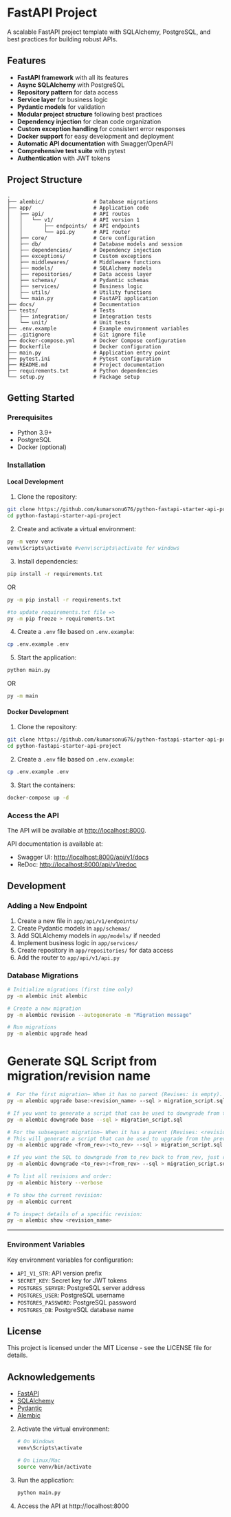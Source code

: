 # FastAPI Project

A scalable FastAPI project template with SQLAlchemy, PostgreSQL, and best practices for building robust APIs.

## Features

- **FastAPI framework** with all its features
- **Async SQLAlchemy** with PostgreSQL
- **Repository pattern** for data access
- **Service layer** for business logic
- **Pydantic models** for validation
- **Modular project structure** following best practices
- **Dependency injection** for clean code organization
- **Custom exception handling** for consistent error responses
- **Docker support** for easy development and deployment
- **Automatic API documentation** with Swagger/OpenAPI
- **Comprehensive test suite** with pytest
- **Authentication** with JWT tokens

## Project Structure

```
.
├── alembic/                # Database migrations
├── app/                    # Application code
│   ├── api/                # API routes
│   │   └── v1/             # API version 1
│   │       ├── endpoints/  # API endpoints
│   │       └── api.py      # API router
│   ├── core/               # Core configuration
│   ├── db/                 # Database models and session
│   ├── dependencies/       # Dependency injection
│   ├── exceptions/         # Custom exceptions
│   ├── middlewares/        # Middleware functions
│   ├── models/             # SQLAlchemy models
│   ├── repositories/       # Data access layer
│   ├── schemas/            # Pydantic schemas
│   ├── services/           # Business logic
│   ├── utils/              # Utility functions
│   └── main.py             # FastAPI application
├── docs/                   # Documentation
├── tests/                  # Tests
│   ├── integration/        # Integration tests
│   └── unit/               # Unit tests
├── .env.example            # Example environment variables
├── .gitignore              # Git ignore file
├── docker-compose.yml      # Docker Compose configuration
├── Dockerfile              # Docker configuration
├── main.py                 # Application entry point
├── pytest.ini              # Pytest configuration
├── README.md               # Project documentation
├── requirements.txt        # Python dependencies
└── setup.py                # Package setup
```

## Getting Started

### Prerequisites

- Python 3.9+
- PostgreSQL
- Docker (optional)

### Installation

#### Local Development

1. Clone the repository:

```bash
git clone https://github.com/kumarsonu676/python-fastapi-starter-api-project
cd python-fastapi-starter-api-project
```

2. Create and activate a virtual environment:

```bash
py -m venv venv
venv\Scripts\activate #venv\scripts\activate for windows
```

3. Install dependencies:

```bash
pip install -r requirements.txt
```

OR

```bash
py -m pip install -r requirements.txt
```

```bash
#to update requirements.txt file =>
py -m pip freeze > requirements.txt
```

4. Create a `.env` file based on `.env.example`:

```bash
cp .env.example .env
```

5. Start the application:

```bash
python main.py
```

OR

```bash
py -m main
```

#### Docker Development

1. Clone the repository:

```bash
git clone https://github.com/kumarsonu676/python-fastapi-starter-api-project
cd python-fastapi-starter-api-project
```

2. Create a `.env` file based on `.env.example`:

```bash
cp .env.example .env
```

3. Start the containers:

```bash
docker-compose up -d
```

### Access the API

The API will be available at [http://localhost:8000](http://localhost:8000).

API documentation is available at:

- Swagger UI: [http://localhost:8000/api/v1/docs](http://localhost:8000/api/v1/docs)
- ReDoc: [http://localhost:8000/api/v1/redoc](http://localhost:8000/api/v1/redoc)

## Development

### Adding a New Endpoint

1. Create a new file in `app/api/v1/endpoints/`
2. Create Pydantic models in `app/schemas/`
3. Add SQLAlchemy models in `app/models/` if needed
4. Implement business logic in `app/services/`
5. Create repository in `app/repositories/` for data access
6. Add the router to `app/api/v1/api.py`

### Database Migrations

```bash
# Initialize migrations (first time only)
py -m alembic init alembic

# Create a new migration
py -m alembic revision --autogenerate -m "Migration message"

# Run migrations
py -m alembic upgrade head
```

# Generate SQL Script from migration/revision name

```bash
#  For the first migration— When it has no parent (Revises: is empty).
py -m alembic upgrade base:<revision_name> --sql > migration_script.sql
```

```bash
# If you want to generate a script that can be used to downgrade from the current revision to the base revision, you can use:
py -m alembic downgrade base --sql > migration_script.sql
```

```bash
# For the subsequent migration— When it has a parent (Revises: <revision_name>).
# This will generate a script that can be used to upgrade from the previous revision to the current one.
py -m alembic upgrade <from_rev>:<to_rev> --sql > migration_script.sql
```

```bash
# If you want the SQL to downgrade from to_rev back to from_rev, just reverse the order:
py -m alembic downgrade <to_rev>:<from_rev> --sql > migration_script.sql
```

```bash
# To list all revisions and order:
py -m alembic history --verbose
```

```bash
# To show the current revision:
py -m alembic current
```

```bash
# To inspect details of a specific revision:
py -m alembic show <revision_name>
```

---

### Environment Variables

Key environment variables for configuration:

- `API_V1_STR`: API version prefix
- `SECRET_KEY`: Secret key for JWT tokens
- `POSTGRES_SERVER`: PostgreSQL server address
- `POSTGRES_USER`: PostgreSQL username
- `POSTGRES_PASSWORD`: PostgreSQL password
- `POSTGRES_DB`: PostgreSQL database name

## License

This project is licensed under the MIT License - see the LICENSE file for details.

## Acknowledgements

- [FastAPI](https://fastapi.tiangolo.com/)
- [SQLAlchemy](https://www.sqlalchemy.org/)
- [Pydantic](https://pydantic-docs.helpmanual.io/)
- [Alembic](https://alembic.sqlalchemy.org/)

2. Activate the virtual environment:

   ```bash
   # On Windows
   venv\Scripts\activate

   # On Linux/Mac
   source venv/bin/activate
   ```

3. Run the application:

   ```bash
   python main.py
   ```

4. Access the API at http://localhost:8000
